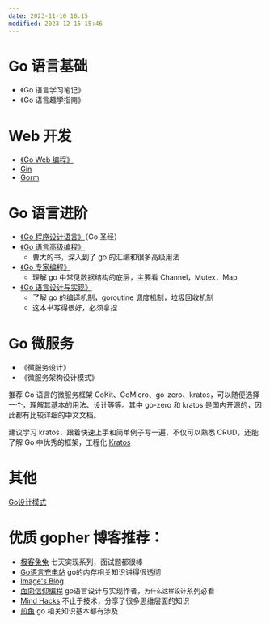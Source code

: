 ```yaml
---
date: 2023-11-10 16:15
modified: 2023-12-15 15:46
---
```

# Go 语言基础
- 《Go 语言学习笔记》
- 《Go 语言趣学指南》

# Web 开发
-  [《Go Web 编程》](https://www.bookstack.cn/read/Go-Web/README.md)
- [Gin](https://geektutu.com/post/quick-go-gin.html)
- [Gorm]( https://gorm.io/zh_CN/docs/index.html )

# Go 语言进阶
- [《Go 程序设计语言》](https://books.studygolang.com/gopl-zh/)（Go 圣经）
- [《Go 语言高级编程》]( https://chai2010.cn/advanced-go-programming-book )
	- 曹大的书，深入到了 go 的汇编和很多高级用法
- [《Go 专家编程》](https://books.studygolang.com/GoExpertProgramming/)
	- 理解 go 中常见数据结构的底层，主要看 Channel，Mutex，Map
- [《Go 语言设计与实现》](https://draveness.me/golang/)
	- 了解 go 的编译机制，goroutine 调度机制，垃圾回收机制
	- 这本书写得很好，必须拿捏

# Go 微服务
- 《微服务设计》
- 《微服务架构设计模式》

推荐 Go 语言的微服务框架 GoKit、GoMicro、go-zero、kratos，可以随便选择一个，理解其基本的用法、设计等等。其中 go-zero 和 kratos 是国内开源的，因此都有比较详细的中文文档。

建议学习 kratos，跟着快速上手和简单例子写一遍，不仅可以熟悉 CRUD，还能了解 Go 中优秀的框架，工程化
[Kratos](https://github.com/go-kratos/kratos)

# 其他
[Go设计模式](https://lailin.xyz/post/singleton.html)

# 优质 gopher 博客推荐：
- [极客兔兔](https://geektutu.com/) 七天实现系列，面试题都很棒
- [Go语言充电站](https://lessisbetter.site/) go的内存相关知识讲得很透彻
- [Image's Blog](https://imageslr.com/)
- [面向信仰编程](https://draveness.me/) go语言设计与实现作者，`为什么这样设计`系列必看
- [Mind Hacks](https://mindhacks.cn/) 不止于技术，分享了很多思维层面的知识
- [煎鱼](https://eddycjy.com/) go 相关知识基本都有涉及
